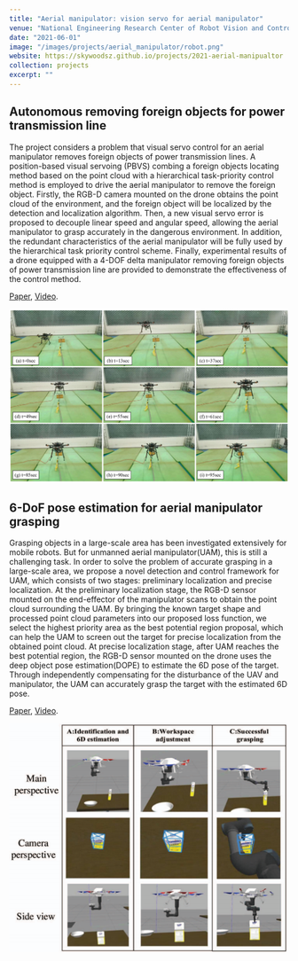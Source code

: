 ```yaml
---
title: "Aerial manipulator: vision servo for aerial manipulator"
venue: "National Engineering Research Center of Robot Vision and Control"
date: "2021-06-01"
image: "/images/projects/aerial_manipulator/robot.png"
website: https://skywoodsz.github.io/projects/2021-aerial-manipualtor
collection: projects
excerpt: ""
---
```



## Autonomous removing foreign objects for power transmission line

The project considers a problem that visual servo control for an aerial manipulator removes foreign objects of power transmission lines. A position-based visual servoing (PBVS) combing a foreign objects locating method based on the point cloud with a hierarchical task-priority control method is employed to drive the aerial manipulator to remove the foreign object. Firstly, the RGB-D camera mounted on the drone obtains the point cloud of the environment, and the foreign object will be localized by the detection and localization algorithm. Then, a new visual servo error is proposed to decouple linear speed and angular speed, allowing the aerial manipulator to grasp accurately in the dangerous environment. In addition, the redundant characteristics of the aerial manipulator will be fully used by the hierarchical task priority control scheme. Finally, experimental results of a drone equipped with a 4-DOF delta manipulator removing foreign objects of power transmission line are provided to demonstrate the effectiveness of the control method.

[Paper](https://link.springer.com/article/10.1007/s10846-021-01482-3), [Video](https://www.bilibili.com/video/BV1f64y1k7WD/).

![remove](/images/projects/aerial_manipulator/remove.png)



## 6-DoF pose estimation for aerial manipulator grasping
Grasping objects in a large-scale area has been investigated extensively for mobile robots. But for unmanned aerial manipulator(UAM), this is still a challenging task. In order to solve the problem of accurate grasping in a large-scale area, we propose a novel detection and control framework for UAM, which consists of two stages: preliminary localization and precise localization. At the preliminary localization stage, the RGB-D sensor mounted on the end-effector of the manipulator scans to obtain the point cloud surrounding the UAM. By bringing the known target shape and processed point cloud parameters into our proposed loss function, we
select the highest priority area as the best potential region proposal, which can help the UAM to screen out the target for
precise localization from the obtained point cloud. At precise localization stage, after UAM reaches the best potential region,
the RGB-D sensor mounted on the drone uses the deep object pose estimation(DOPE) to estimate the 6D pose of the target. Through independently compensating for the disturbance of the UAV and manipulator, the UAM can accurately grasp the target with the estimated 6D pose.

[Paper](https://ieeexplore.ieee.org/document/9327306), [Video](https://www.bilibili.com/video/BV19U4y1H7of/).

![6D_pose](/images/projects/aerial_manipulator/6D_pose.png)